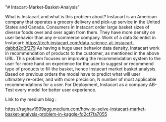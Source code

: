 "# Intacart-Market-Basket-Analysis" 

What is Instacart and what is this problem about?
Instacart is an American company that operates a grocery delivery and pick-up service in the United States and Canada. Consumers in Instacart order large basket sizes of diverse foods over and over again from them. They have more density on user behavior than any e-commerce company. Work of a data Scientist in Instacart: https://tech.instacart.com/data-science-at-instacart-dabbd2d3f279
As having a huge user behavior data density, Instacart work in recommendation of products to the customer, as mentioned in the above URL. This problem focuses on improving the recommendation system to the user for more hand on experience for the user to suggest or recommend type of products to fill the basket, hence Instacart market basket analysis.
Based on previous orders the model have to predict what will user ultimately re-order, and with more precision, N number of most applicable recommendations for a user. For Deployment, Instacart as a company AB-Test every model for better user experience.


Link to my medium blog : 

https://raghav1999agg.medium.com/how-to-solve-instacart-market-basket-analysis-problem-in-kaggle-fd2cf7fa7055




